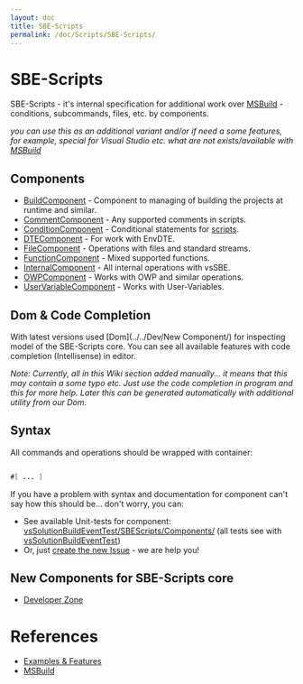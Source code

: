 ```yaml
---
layout: doc
title: SBE-Scripts
permalink: /doc/Scripts/SBE-Scripts/
---
```

# SBE-Scripts

SBE-Scripts - it's internal specification for additional work over [MSBuild](../MSBuild/) - conditions, subcommands, files, etc. by components.

*you can use this as an additional variant and/or if need a some features, for example, special for Visual Studio etc. what are not exists/available with [MSBuild](../MSBuild/)*

## Components

* [BuildComponent](../SBE-Scripts/Components/BuildComponent/) - Component to managing of building the projects at runtime and similar.
* [CommentComponent](../SBE-Scripts/Components/CommentComponent/) - Any supported comments in scripts.
* [ConditionComponent](../SBE-Scripts/Components/ConditionComponent/) - Conditional statements for [scripts](../../Scripts/).
* [DTEComponent](../SBE-Scripts/Components/DTEComponent/) - For work with EnvDTE.
* [FileComponent](../SBE-Scripts/Components/FileComponent/) - Operations with files and standard streams.
* [FunctionComponent](../SBE-Scripts/Components/FunctionComponent/) - Mixed supported functions.
* [InternalComponent](../SBE-Scripts/Components/InternalComponent/) - All internal operations with vsSBE.
* [OWPComponent](../SBE-Scripts/Components/OWPComponent/) - Works with OWP and similar operations.
* [UserVariableComponent](../SBE-Scripts/Components/UserVariableComponent/) - Works with User-Variables.

## Dom & Code Completion

With latest versions used [Dom](../../Dev/New Component/) for inspecting model of the SBE-Scripts core. You can see all available features with code completion (Intellisense) in editor.

*Note: Currently, all in this Wiki section added manually... it means that this may contain a some typo etc. Just use the code completion in program and this for more help. Later this can be generated automatically with additional utility from our Dom.*

## Syntax

All commands and operations should be wrapped with container:

```java 

#[ ... ]
```

If you have a problem with syntax and documentation for component can't say how this should be... don't worry, you can:

* See available Unit-tests for component: [vsSolutionBuildEventTest/SBEScripts/Components/](https://bitbucket.org/3F/vssolutionbuildevent/src/master/vsSolutionBuildEventTest/SBEScripts/Components/) (all tests see with [vsSolutionBuildEventTest](https://bitbucket.org/3F/vssolutionbuildevent/src/master/vsSolutionBuildEventTest/))
* Or, just [create the new Issue](https://bitbucket.org/3F/vssolutionbuildevent/issues/new) - we are help you!


## New Components for SBE-Scripts core

* [Developer Zone](../../Dev/)


# References

* [Examples & Features](../../Examples/)
* [MSBuild](../MSBuild/)
